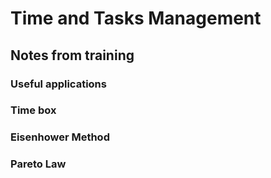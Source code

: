 # Time and Tasks Management
## Notes from training


### Useful applications


### Time box


### Eisenhower Method


### Pareto Law
